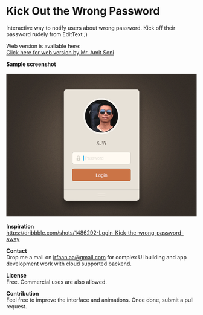 # Kick Out the Wrong Password
Interactive way to notify users about wrong password. Kick off their password rudely from EditText ;) 

Web version is available here: <br>
<a href="http://codepen.io/amit7soni/details/YGqJLr/" target="_blank">Click here for web version by Mr. Amit Soni</a><br>

**Sample screenshot**<br><br>
<img src="/login_wrong-password.gif"><br>

**Inspiration**
<br>
https://dribbble.com/shots/1486292-Login-Kick-the-wrong-password-away

**Contact**
<br>
Drop me a mail on irfaan.aa@gmail.com for complex UI building and app development work with cloud supported backend.

**License**
<br>
Free. Commercial uses are also allowed.

**Contribution**
<br>
Feel free to improve the interface and animations. Once done, submit a pull request.
